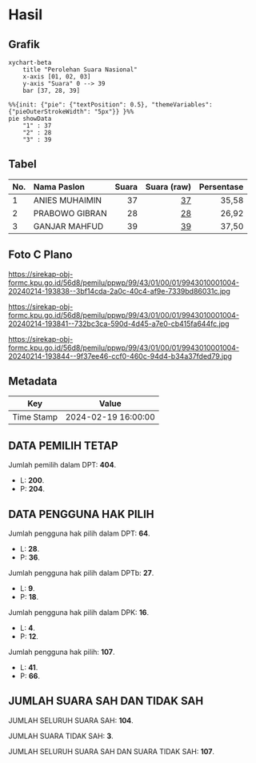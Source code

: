 # Hasil

## Grafik

```mermaid
xychart-beta
    title "Perolehan Suara Nasional"
    x-axis [01, 02, 03]
    y-axis "Suara" 0 --> 39
    bar [37, 28, 39]
```

```mermaid
%%{init: {"pie": {"textPosition": 0.5}, "themeVariables": {"pieOuterStrokeWidth": "5px"}} }%%
pie showData
    "1" : 37
    "2" : 28
    "3" : 39
```

## Tabel

| No. | Nama Paslon    | Suara | Suara (raw) | Persentase |
|:--- |:-------------- | -----:| -----------:| ----------:|
| 1   | ANIES MUHAIMIN | 37    | [37][p-1]   | 35,58      |
| 2   | PRABOWO GIBRAN | 28    | [28][p-2]   | 26,92      |
| 3   | GANJAR MAHFUD  | 39    | [39][p-3]   | 37,50      |


[p-1]: https://github.com/gigit-pemilu/pemilu-2024/blob/main/pilpres/hitung-suara/sub/99-luar-negeri/sub/43-hamburg-jerman/sub/01-hamburg-jerman/sub/0001-hamburg-jerman/sub/004-tps-002/sub/paslon-1.txt
[p-2]: https://github.com/gigit-pemilu/pemilu-2024/blob/main/pilpres/hitung-suara/sub/99-luar-negeri/sub/43-hamburg-jerman/sub/01-hamburg-jerman/sub/0001-hamburg-jerman/sub/004-tps-002/sub/paslon-2.txt
[p-3]: https://github.com/gigit-pemilu/pemilu-2024/blob/main/pilpres/hitung-suara/sub/99-luar-negeri/sub/43-hamburg-jerman/sub/01-hamburg-jerman/sub/0001-hamburg-jerman/sub/004-tps-002/sub/paslon-3.txt

## Foto C Plano

https://sirekap-obj-formc.kpu.go.id/56d8/pemilu/ppwp/99/43/01/00/01/9943010001004-20240214-193838--3bf14cda-2a0c-40c4-af9e-7339bd86031c.jpg

https://sirekap-obj-formc.kpu.go.id/56d8/pemilu/ppwp/99/43/01/00/01/9943010001004-20240214-193841--732bc3ca-590d-4d45-a7e0-cb415fa644fc.jpg

https://sirekap-obj-formc.kpu.go.id/56d8/pemilu/ppwp/99/43/01/00/01/9943010001004-20240214-193844--9f37ee46-ccf0-460c-94d4-b34a37fded79.jpg


## Metadata

| Key        | Value               |
| ---------- | ------------------- |
| Time Stamp | 2024-02-19 16:00:00 |


## DATA PEMILIH TETAP

Jumlah pemilih dalam DPT: **404**.
 * L: **200**.
 * P: **204**.

## DATA PENGGUNA HAK PILIH

Jumlah pengguna hak pilih dalam DPT: **64**.
 * L: **28**.
 * P: **36**.

Jumlah pengguna hak pilih dalam DPTb: **27**.
 * L: **9**.
 * P: **18**.

Jumlah pengguna hak pilih dalam DPK: **16**.
 * L: **4**.
 * P: **12**.

Jumlah pengguna hak pilih: **107**.
 * L: **41**.
 * P: **66**.

## JUMLAH SUARA SAH DAN TIDAK SAH

JUMLAH SELURUH SUARA SAH: **104**.

JUMLAH SUARA TIDAK SAH: **3**.

JUMLAH SELURUH SUARA SAH DAN SUARA TIDAK SAH: **107**.


